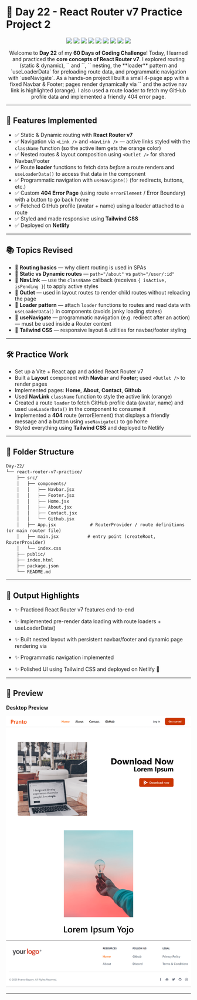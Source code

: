 # 📘 Day 22 - React Router v7 Practice Project 2

<p align="center">
  <img src="https://img.shields.io/badge/React%20Router-v7-CA4245?style=for-the-badge&logo=reactrouter&logoColor=white" />
  <img src="https://img.shields.io/badge/Routing-Static%20%26%20Dynamic-blueviolet?style=for-the-badge" />
  <img src="https://img.shields.io/badge/Data%20Loading-loader%20%26%20useLoaderData-green?style=for-the-badge" />
  <img src="https://img.shields.io/badge/Hooks-useNavigate-orange?style=for-the-badge&logo=react" />
  <img src="https://img.shields.io/badge/Outlet%20%26%20NavLink-Component-orange?style=for-the-badge" />
  <img src="https://img.shields.io/badge/Error%20Page-404-red?style=for-the-badge" />
  <img src="https://img.shields.io/badge/TailwindCSS-06B6D4?style=for-the-badge&logo=tailwindcss&logoColor=white" />
  <img src="https://img.shields.io/badge/Vite-Bundler-646CFF?style=for-the-badge&logo=vite&logoColor=FFD62E" />
  <img src="https://img.shields.io/badge/Deployment-Netlify-brightgreen?style=for-the-badge&logo=netlify" />
</p>

<p align="center">
Welcome to <b>Day 22</b> of my <b>60 Days of Coding Challenge</b>!  
Today, I learned and practiced the <b>core concepts of React Router v7</b>.  
I explored routing (static & dynamic), `<NavLink />` and `<Link />`, `<Outlet />` nesting, the **loader** pattern and `useLoaderData` for preloading route data, and programmatic navigation with `useNavigate`.  
As a hands-on project I built a small 4-page app with a fixed Navbar & Footer; pages render dynamically via `<Outlet />` and the active nav link is highlighted (orange). I also used a route loader to fetch my GitHub profile data and implemented a friendly 404 error page.
</p>

---

## 🎨 Features Implemented

- ✅ Static & Dynamic routing with **React Router v7**
- ✅ Navigation via `<Link />` and `<NavLink />` — active links styled with the `className` function (so the active item gets the orange color)
- ✅ Nested routes & layout composition using `<Outlet />` for shared Navbar/Footer
- ✅ Route **loader** functions to fetch data _before_ a route renders and `useLoaderData()` to access that data in the component
- ✅ Programmatic navigation with `useNavigate()` (for redirects, buttons, etc.)
- ✅ Custom **404 Error Page** (using route `errorElement` / Error Boundary) with a button to go back home
- ✅ Fetched GitHub profile (avatar + name) using a loader attached to a route
- ✅ Styled and made responsive using **Tailwind CSS**
- ✅ Deployed on **Netlify**

---

## 📚 Topics Revised

- 🔹 **Routing basics** — why client routing is used in SPAs
- 🔹 **Static vs Dynamic routes** — `path="/about"` vs `path="/user/:id"`
- 🔹 **NavLink** — use the `className` callback (receives `{ isActive, isPending }`) to apply active styles
- 🔹 **Outlet** — used in layout routes to render child routes without reloading the page
- 🔹 **Loader pattern** — attach `loader` functions to routes and read data with `useLoaderData()` in components (avoids janky loading states)
- 🔹 **useNavigate** — programmatic navigation (e.g. redirect after an action) — must be used inside a Router context
- 🔹 **Tailwind CSS** — responsive layout & utilities for navbar/footer styling

---

## 🛠️ Practice Work

- Set up a Vite + React app and added React Router v7
- Built a **Layout** component with **Navbar** and **Footer**; used `<Outlet />` to render pages
- Implemented pages: **Home**, **About**, **Contact**, **Github**
- Used **NavLink** `className` function to style the active link (orange)
- Created a route `loader` to fetch GitHub profile data (avatar, name) and used `useLoaderData()` in the component to consume it
- Implemented a **404** route (errorElement) that displays a friendly message and a button using `useNavigate()` to go home
- Styled everything using **Tailwind CSS** and deployed to Netlify

---

## 📂 Folder Structure

```plaintext
Day-22/
└── react-router-v7-practice/
    ├── src/
    │   ├── components/
    │   │   ├── Navbar.jsx
    │   │   ├── Footer.jsx
    │   │   ├── Home.jsx
    │   │   ├── About.jsx
    │   │   ├── Contact.jsx
    │   │   └── Github.jsx
    │   ├── App.jsx             # RouterProvider / route definitions (or main router file)
    │   ├── main.jsx           # entry point (createRoot, RouterProvider)
    │   └── index.css
    ├── public/
    ├── index.html
    ├── package.json
    └── README.md
```

---

## 🚀 Output Highlights

- ✨ Practiced React Router v7 features end-to-end

- ✨ Implemented pre-render data loading with route loaders + useLoaderData()

- ✨ Built nested layout with persistent navbar/footer and dynamic page rendering via <Outlet />

- ✨ Programmatic navigation implemented

- ✨ Polished UI using Tailwind CSS and deployed on Netlify 🎉

---

## 🎥 Preview

**Desktop Preview**

<p align="left"> 
<img src="./react-router-project/public/screenshots/desktop.png" alt="React Router Desktop Preview" width="700"> 
</p>

---
